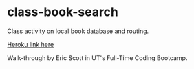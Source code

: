 # class-book-search
Class activity on local book database and routing.

[Heroku link here](https://class-book-database.herokuapp.com/)

Walk-through by Eric Scott in UT's Full-Time Coding Bootcamp.
